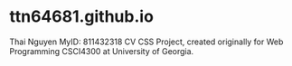 # ttn64681.github.io
Thai Nguyen
MyID: 811432318
CV CSS Project, created originally for Web Programming CSCI4300 at University of Georgia.
